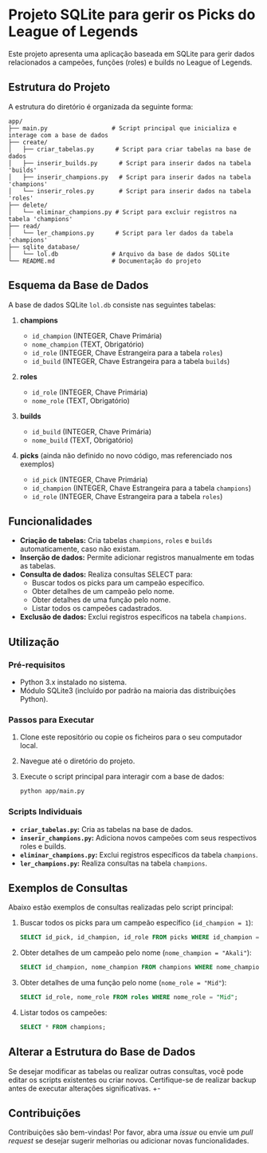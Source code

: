 # Projeto SQLite para gerir os Picks do League of Legends

Este projeto apresenta uma aplicação baseada em SQLite para gerir dados relacionados a campeões, funções (roles) e builds no League of Legends.

## Estrutura do Projeto

A estrutura do diretório é organizada da seguinte forma:

```
app/
├── main.py                  # Script principal que inicializa e interage com a base de dados
├── create/
│   ├── criar_tabelas.py      # Script para criar tabelas na base de dados
│   ├── inserir_builds.py      # Script para inserir dados na tabela 'builds'
│   ├── inserir_champions.py   # Script para inserir dados na tabela 'champions'
│   └── inserir_roles.py       # Script para inserir dados na tabela 'roles'
├── delete/
│   └── eliminar_champions.py # Script para excluir registros na tabela 'champions'
├── read/
│   └── ler_champions.py      # Script para ler dados da tabela 'champions'
├── sqlite_database/
│   └── lol.db               # Arquivo da base de dados SQLite
└── README.md                # Documentação do projeto
```

## Esquema da Base de Dados

A base de dados SQLite `lol.db` consiste nas seguintes tabelas:

1. **champions**
   - `id_champion` (INTEGER, Chave Primária)
   - `nome_champion` (TEXT, Obrigatório)
   - `id_role` (INTEGER, Chave Estrangeira para a tabela `roles`)
   - `id_build` (INTEGER, Chave Estrangeira para a tabela `builds`)

2. **roles**
   - `id_role` (INTEGER, Chave Primária)
   - `nome_role` (TEXT, Obrigatório)

3. **builds**
   - `id_build` (INTEGER, Chave Primária)
   - `nome_build` (TEXT, Obrigatório)

4. **picks** (ainda não definido no novo código, mas referenciado nos exemplos)
   - `id_pick` (INTEGER, Chave Primária)
   - `id_champion` (INTEGER, Chave Estrangeira para a tabela `champions`)
   - `id_role` (INTEGER, Chave Estrangeira para a tabela `roles`)

## Funcionalidades

- **Criação de tabelas:** Cria tabelas `champions`, `roles` e `builds` automaticamente, caso não existam.
- **Inserção de dados:** Permite adicionar registros manualmente em todas as tabelas.
- **Consulta de dados:** Realiza consultas SELECT para:
  - Buscar todos os picks para um campeão específico.
  - Obter detalhes de um campeão pelo nome.
  - Obter detalhes de uma função pelo nome.
  - Listar todos os campeões cadastrados.
- **Exclusão de dados:** Exclui registros específicos na tabela `champions`.

## Utilização

### Pré-requisitos

- Python 3.x instalado no sistema.
- Módulo SQLite3 (incluído por padrão na maioria das distribuições Python).

### Passos para Executar

1. Clone este repositório ou copie os ficheiros para o seu computador local.
2. Navegue até o diretório do projeto.
3. Execute o script principal para interagir com a base de dados:

   ```bash
   python app/main.py
   ```

### Scripts Individuais

- **`criar_tabelas.py`:** Cria as tabelas na base de dados.
- **`inserir_champions.py`:** Adiciona novos campeões com seus respectivos roles e builds.
- **`eliminar_champions.py`:** Exclui registros específicos da tabela `champions`.
- **`ler_champions.py`:** Realiza consultas na tabela `champions`.

## Exemplos de Consultas

Abaixo estão exemplos de consultas realizadas pelo script principal:

1. Buscar todos os picks para um campeão específico (`id_champion = 1`):
   ```sql
   SELECT id_pick, id_champion, id_role FROM picks WHERE id_champion = 1;
   ```

2. Obter detalhes de um campeão pelo nome (`nome_champion = "Akali"`):
   ```sql
   SELECT id_champion, nome_champion FROM champions WHERE nome_champion = "Akali";
   ```

3. Obter detalhes de uma função pelo nome (`nome_role = "Mid"`):
   ```sql
   SELECT id_role, nome_role FROM roles WHERE nome_role = "Mid";
   ```

4. Listar todos os campeões:
   ```sql
   SELECT * FROM champions;
   ```

## Alterar a Estrutura do Base de Dados

Se desejar modificar as tabelas ou realizar outras consultas, você pode editar os scripts existentes ou criar novos. Certifique-se de realizar backup antes de executar alterações significativas.
+-
## Contribuições

Contribuições são bem-vindas! Por favor, abra uma *issue* ou envie um *pull request* se desejar sugerir melhorias ou adicionar novas funcionalidades.
